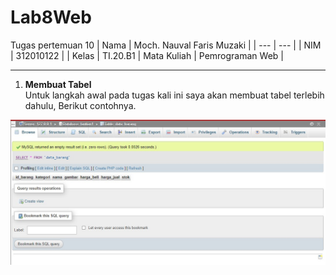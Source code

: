 # Lab8Web
Tugas pertemuan 10
| Nama | Moch. Nauval Faris Muzaki |
| --- | --- |
| NIM | 312010122 |
| Kelas | TI.20.B1
| Mata Kuliah | Pemrograman Web |
<hr>

1. **Membuat Tabel** <br>
Untuk langkah awal pada tugas kali ini saya akan membuat tabel terlebih dahulu, Berikut contohnya.

![tabel](pictures/gambar1.jpg)